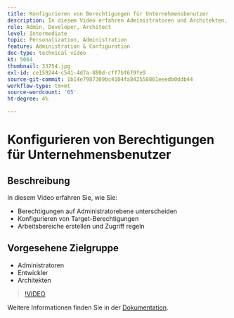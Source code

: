 ```yaml
---
title: Konfigurieren von Berechtigungen für Unternehmensbenutzer
description: In diesem Video erfahren Administratoren und Architekten, wie sie Berechtigungen auf Administratorebene unterscheiden, Target-Berechtigungen konfigurieren, Arbeitsbereiche erstellen und den Zugriff regulieren können.
role: Admin, Developer, Architect
level: Intermediate
topic: Personalization, Administration
feature: Administration & Configuration
doc-type: technical video
kt: 5064
thumbnail: 33754.jpg
exl-id: ce159244-c541-4d7a-880d-cff7bf6f9fe9
source-git-commit: 1b14e7987309bc4104fa842558861eeedb0ddb44
workflow-type: tm+mt
source-wordcount: '65'
ht-degree: 4%

---
```


# Konfigurieren von Berechtigungen für Unternehmensbenutzer

## Beschreibung

In diesem Video erfahren Sie, wie Sie:

* Berechtigungen auf Administratorebene unterscheiden
* Konfigurieren von Target-Berechtigungen
* Arbeitsbereiche erstellen und Zugriff regeln

## Vorgesehene Zielgruppe

* Administratoren
* Entwickler
* Architekten

>[!VIDEO](https://video.tv.adobe.com/v/33754/?quality=12)

Weitere Informationen finden Sie in der [Dokumentation](https://experienceleague.adobe.com/docs/target/using/administer/administrating-target.html?lang=en).

